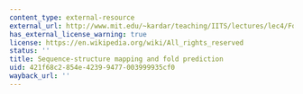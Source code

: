 ```yaml
---
content_type: external-resource
external_url: http://www.mit.edu/~kardar/teaching/IITS/lectures/lec4/FoldPrediction.jpg
has_external_license_warning: true
license: https://en.wikipedia.org/wiki/All_rights_reserved
status: ''
title: Sequence-structure mapping and fold prediction
uid: 421f68c2-854e-4239-9477-003999935cf0
wayback_url: ''
---
```

